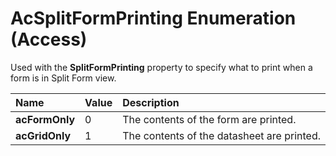 
# AcSplitFormPrinting Enumeration (Access)

Used with the  **SplitFormPrinting** property to specify what to print when a form is in Split Form view.



|**Name**|**Value**|**Description**|
|:-----|:-----|:-----|
| **acFormOnly**|0|The contents of the form are printed.|
| **acGridOnly**|1|The contents of the datasheet are printed. |
